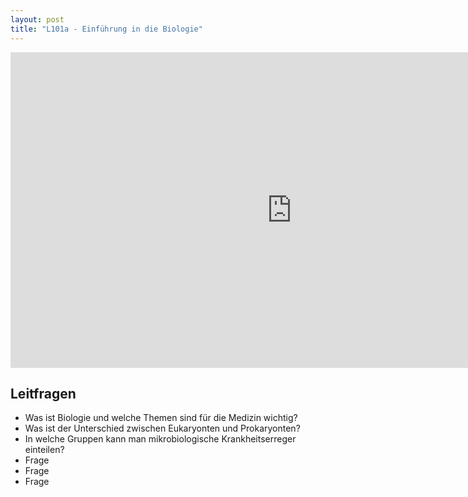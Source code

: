```yaml
---
layout: post
title: "L101a - Einführung in die Biologie"
---
```

<center>
<iframe src="https://player.vimeo.com/video/160987632" width="900" height="505" frameborder="0" webkitallowfullscreen mozallowfullscreen allowfullscreen></iframe>
</center>

## Leitfragen
- Was ist Biologie und welche Themen sind für die Medizin wichtig?
- Was ist der Unterschied zwischen Eukaryonten und Prokaryonten?
- In welche Gruppen kann man mikrobiologische Krankheitserreger einteilen?
- Frage
- Frage
- Frage
